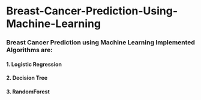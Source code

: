 # Breast-Cancer-Prediction-Using-Machine-Learning

### Breast Cancer Prediction using Machine Learning Implemented Algorithms are:
#### 1. Logistic Regression
#### 2. Decision Tree
#### 3. RandomForest
